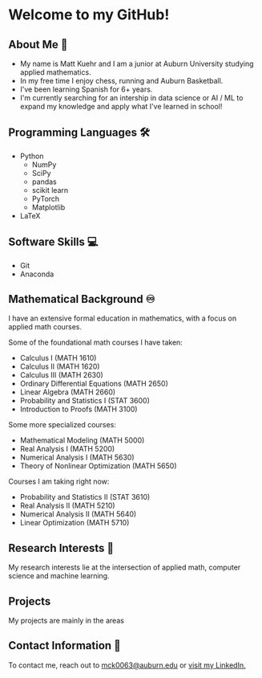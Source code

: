# Welcome to my GitHub!

## About Me 👋

- My name is Matt Kuehr and I am a junior at Auburn University studying applied mathematics.
- In my free time I enjoy chess, running and Auburn Basketball.
- I've been learning Spanish for 6+ years.
- I'm currently searching for an intership in data science or AI / ML to expand my knowledge and apply what I've learned in school!

## Programming Languages 🛠️

- Python
  - NumPy
  - SciPy
  - pandas
  - scikit learn
  - PyTorch
  - Matplotlib
- LaTeX

## Software Skills 💻

- Git
- Anaconda

## Mathematical Background ♾️

I have an extensive formal education in mathematics, with a focus on applied math courses.

Some of the foundational math courses I have taken:
- Calculus I (MATH 1610)
- Calculus II (MATH 1620)
- Calculus III (MATH 2630)
- Ordinary Differential Equations (MATH 2650)
- Linear Algebra (MATH 2660)
- Probability and Statistics I (STAT 3600)
- Introduction to Proofs (MATH 3100)

Some more specialized courses:
- Mathematical Modeling (MATH 5000)
- Real Analysis I (MATH 5200)
- Numerical Analysis I (MATH 5630)
- Theory of Nonlinear Optimization (MATH 5650)

Courses I am taking right now:
- Probability and Statistics II (STAT 3610)
- Real Analysis II (MATH 5210)
- Numerical Analysis II (MATH 5640)
- Linear Optimization (MATH 5710)

## Research Interests 🔎

My research interests lie at the intersection of applied math, computer science and machine learning.

## Projects 

My projects are mainly in the areas 

## Contact Information 📧

To contact me, reach out to mck0063@auburn.edu or [visit my LinkedIn.](https://www.linkedin.com/in/matthew-kuehr-658103327/)

<!--
**MattKuehr/MattKuehr** is a ✨ _special_ ✨ repository because its `README.md` (this file) appears on your GitHub profile.

Here are some ideas to get you started:

- 🔭 I’m currently working on ...
- 🌱 I’m currently learning ...
- 👯 I’m looking to collaborate on ...
- 🤔 I’m looking for help with ...
- 💬 Ask me about ...
- 📫 How to reach me: ...
- 😄 Pronouns: ...
- ⚡ Fun fact: ...
-->
